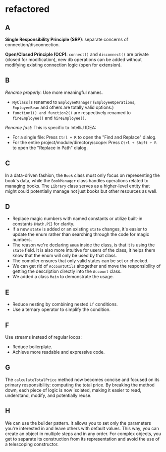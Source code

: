 # refactored

## A
**Single Responsibility Principle (SRP)**: separate concerns of connection/disconnection.

**Open/Closed Principle (OCP)**: `connect()` and `disconnect()` are private (closed for modification), new db operations can be added without modifying existing connection logic (open for extension).

## B

*Rename properly*: Use more meaningful names.
- ``MyClass`` is renamed to `EmployeeManager` (`EmployeeOperations`, `EmployeeBean` and others are totally valid options.)
- ``function1() and function2()`` are respectively renamed to ``fireEmployee()`` and ``hireEmployee()``.

*Rename fast*:
This is specific to IntelliJ IDEA:
- For a single file: Press `Ctrl + R` to open the "Find and Replace" dialog.
- For the entire project/module/directory/scope: Press ``Ctrl + Shift + R`` to open the "Replace in Path" dialog.

## C

In a data-driven fashion, the ``Book`` class must only focus on representing the book's data, while the ``BookManager`` class handles operations related to managing books.
The ``Library`` class serves as a higher-level entity that might could potentially manage not just books but other resources as well.

## D

- Replace magic numbers with named constants or utilize built-in constants (``Math.PI``) for clarity.
- If a new ``state`` is added or an existing ``state`` changes, it's easier to update the enum rather than searching through the code for magic numbers.
- The reason we're declaring ``enum`` inside the class, is that it is using the `state` field. It is also more intuitive for users of the class, it helps them know that the enum will only be used by that class.
- The compiler ensures that only valid states can be set or checked.
- We can get rid of ``AccountUtils`` altogether and move the responsibility of getting the description directly into the ``Account`` class.
- We added a class ``Main`` to demonstrate the usage.

## E
- Reduce nesting by combining nested ``if`` conditions.
- Use a ternary operator to simplify the condition.

## F
Use streams instead of regular loops:
- Reduce boilerplate.
- Achieve more readable and expressive code.

## G
The ``calculateTotalPrice`` method now becomes concise and focused on its primary responsibility: computing the total price.
By breaking the method down, each piece of logic is now isolated, making it easier to read, understand, modify, and potentially reuse.

## H
We can use the builder pattern. It allows you to set only the parameters you're interested in and leave others with default values. This way, you can create an object in multiple steps and in any order.
For complex objects, you get to separate its construction from its representation and avoid the use of a telescoping constructor.
